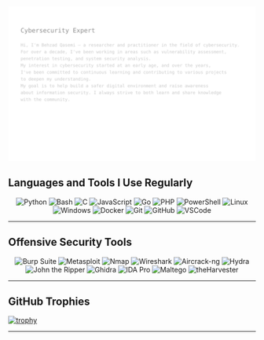 ![Behzad Qasemi Bio](./bio.svg)


## Languages and Tools I Use Regularly

<p align="center">
  <img src="https://img.shields.io/badge/Python-3776AB?style=for-the-badge&logo=python&logoColor=white" alt="Python"/>
  <img src="https://img.shields.io/badge/Bash-121011?style=for-the-badge&logo=gnubash&logoColor=white" alt="Bash"/>
  <img src="https://img.shields.io/badge/C-00599C?style=for-the-badge&logo=c&logoColor=white" alt="C"/>
  <img src="https://img.shields.io/badge/JavaScript-F7DF1E?style=for-the-badge&logo=javascript&logoColor=black" alt="JavaScript"/>
  <img src="https://img.shields.io/badge/Go-00ADD8?style=for-the-badge&logo=go&logoColor=white" alt="Go"/>
  <img src="https://img.shields.io/badge/PHP-777BB4?style=for-the-badge&logo=php&logoColor=white" alt="PHP"/>
  <img src="https://img.shields.io/badge/PowerShell-5391FE?style=for-the-badge&logo=powershell&logoColor=white" alt="PowerShell"/>
  <img src="https://img.shields.io/badge/Linux-FCC624?style=for-the-badge&logo=linux&logoColor=black" alt="Linux"/>
  <img src="https://img.shields.io/badge/Windows-0078D6?style=for-the-badge&logo=windows&logoColor=white" alt="Windows"/>
  <img src="https://img.shields.io/badge/Docker-2496ED?style=for-the-badge&logo=docker&logoColor=white" alt="Docker"/>
  <img src="https://img.shields.io/badge/Git-F05032?style=for-the-badge&logo=git&logoColor=white" alt="Git"/>
  <img src="https://img.shields.io/badge/GitHub-181717?style=for-the-badge&logo=github&logoColor=white" alt="GitHub"/>
  <img src="https://img.shields.io/badge/Visual Studio Code-007ACC?style=for-the-badge&logo=visualstudiocode&logoColor=white" alt="VSCode"/>
</p>

---

## Offensive Security Tools

<p align="center">
  <img src="https://img.shields.io/badge/Burp%20Suite-ff5722?style=for-the-badge&logo=burpsuite&logoColor=white" alt="Burp Suite"/>
  <img src="https://img.shields.io/badge/Metasploit-3e8ed0?style=for-the-badge&logo=metasploit&logoColor=white" alt="Metasploit"/>
  <img src="https://img.shields.io/badge/Nmap-0080FF?style=for-the-badge&logo=protonvpn&logoColor=white" alt="Nmap"/>
  <img src="https://img.shields.io/badge/Wireshark-007cae?style=for-the-badge&logo=wireshark&logoColor=white" alt="Wireshark"/>
  <img src="https://img.shields.io/badge/Aircrack--ng-111111?style=for-the-badge&logo=linux&logoColor=white" alt="Aircrack-ng"/>
  <img src="https://img.shields.io/badge/Hydra-00A98F?style=for-the-badge&logo=hackthebox&logoColor=white" alt="Hydra"/>
  <img src="https://img.shields.io/badge/John%20The%20Ripper-800000?style=for-the-badge&logo=openbsd&logoColor=white" alt="John the Ripper"/>
  <img src="https://img.shields.io/badge/Ghidra-FE5000?style=for-the-badge&logo=oracle&logoColor=white" alt="Ghidra"/>
  <img src="https://img.shields.io/badge/IDA%20Pro-27338e?style=for-the-badge&logo=semanticweb&logoColor=white" alt="IDA Pro"/>
  <img src="https://img.shields.io/badge/OSINT-Maltego-004d73?style=for-the-badge&logo=matrix&logoColor=white" alt="Maltego"/>
  <img src="https://img.shields.io/badge/theHarvester-000000?style=for-the-badge&logo=duckduckgo&logoColor=white" alt="theHarvester"/>
</p>

---

## GitHub Trophies

[![trophy](https://github-profile-trophy.vercel.app/?username=imqsme&theme=onestar)](https://github.com/ryo-ma/github-profile-trophy)

---
